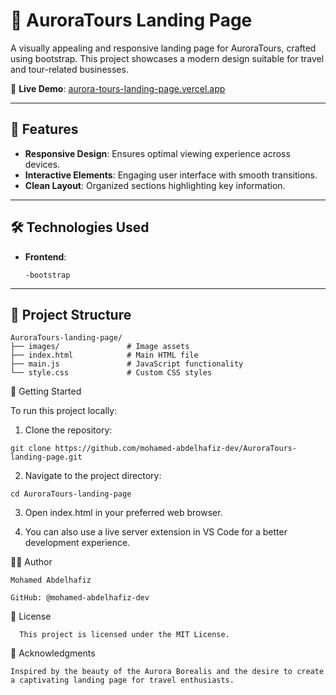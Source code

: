 # 🌌 AuroraTours Landing Page

A visually appealing and responsive landing page for AuroraTours, crafted using bootstrap. This project showcases a modern design suitable for travel and tour-related businesses.

🔗 **Live Demo**: [aurora-tours-landing-page.vercel.app](https://aurora-tours-landing-page.vercel.app)

---

## 📌 Features

- **Responsive Design**: Ensures optimal viewing experience across devices.
- **Interactive Elements**: Engaging user interface with smooth transitions.
- **Clean Layout**: Organized sections highlighting key information.

---

## 🛠️ Technologies Used

- **Frontend**:

      -bootstrap

---

## 📁 Project Structure

    
    AuroraTours-landing-page/
    ├── images/               # Image assets
    ├── index.html            # Main HTML file
    ├── main.js               # JavaScript functionality
    └── style.css             # Custom CSS styles

    
🚀 Getting Started

 To run this project locally:
  
  1. Clone the repository:
  
    git clone https://github.com/mohamed-abdelhafiz-dev/AuroraTours-landing-page.git
    
  2. Navigate to the project directory:
  

    cd AuroraTours-landing-page
    
  3. Open index.html in your preferred web browser.
  
  4. You can also use a live server extension in VS Code for a better development experience.
  
  🧑‍💻 Author
    
    Mohamed Abdelhafiz
    
    GitHub: @mohamed-abdelhafiz-dev
  
  📄 License
  
      This project is licensed under the MIT License.
  
  🙏 Acknowledgments
  
    Inspired by the beauty of the Aurora Borealis and the desire to create a captivating landing page for travel enthusiasts.

